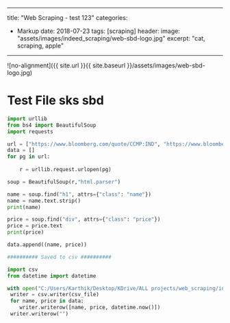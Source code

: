 
---
title:  "Web Scraping - test 123"
categories:
  - Markup
date:   2018-07-23
tags: [scraping]
header:
  image: "assets/images/indeed_scraping/web-sbd-logo.jpg"
excerpt: "cat, scraping, apple"
---
![no-alignment]({{ site.url }}{{ site.baseurl }}/assets/images/web-sbd-logo.jpg)

# Test File sks sbd


```python
import urllib
from bs4 import BeautifulSoup
import requests

url = ["https://www.bloomberg.com/quote/CCMP:IND", "https://www.bloomberg.com/quote/SPX:IND"]
data = []
for pg in url:
    
    r = urllib.request.urlopen(pg)

soup = BeautifulSoup(r,"html.parser")

name = soup.find("h1", attrs={"class": "name"})
name = name.text.strip()
print(name)

price = soup.find("div", attrs={"class": "price"})
price = price.text
print(price)

data.append((name, price))


```


```python
########## Saved to csv ##########

import csv 
from datetime import datetime

with open("C:/Users/Karthik/Desktop/KDrive/ALL projects/web_scraping/index.csv", "a") as csv_file:
 writer = csv.writer(csv_file)
 for name, price in data:
    writer.writerow([name, price, datetime.now()])
 writer.writerow("")
```
